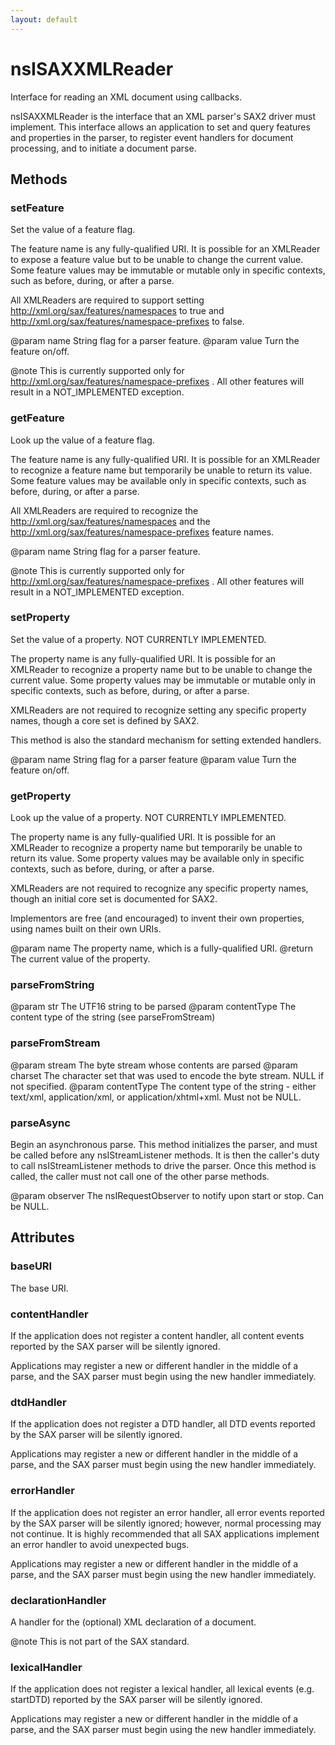 ```yaml
---
layout: default
---
```


# nsISAXXMLReader #

Interface for reading an XML document using callbacks.

nsISAXXMLReader is the interface that an XML parser's SAX2
driver must implement.  This interface allows an application to set
and query features and properties in the parser, to register event
handlers for document processing, and to initiate a document
parse.


## Methods ##

### setFeature ###

Set the value of a feature flag.

The feature name is any fully-qualified URI.  It is possible
for an XMLReader to expose a feature value but to be unable to
change the current value.  Some feature values may be immutable
or mutable only in specific contexts, such as before, during, or
after a parse.

All XMLReaders are required to support setting
http://xml.org/sax/features/namespaces to true and
http://xml.org/sax/features/namespace-prefixes to false.

@param name String flag for a parser feature.
@param value Turn the feature on/off.

@note This is currently supported only for
http://xml.org/sax/features/namespace-prefixes .  All other
features will result in a NOT_IMPLEMENTED exception.


### getFeature ###

Look up the value of a feature flag.

The feature name is any fully-qualified URI.  It is
possible for an XMLReader to recognize a feature name but
temporarily be unable to return its value.
Some feature values may be available only in specific
contexts, such as before, during, or after a parse.

All XMLReaders are required to recognize the
http://xml.org/sax/features/namespaces and the
http://xml.org/sax/features/namespace-prefixes feature names.

@param name String flag for a parser feature.

@note This is currently supported only for
http://xml.org/sax/features/namespace-prefixes .  All other
features will result in a NOT_IMPLEMENTED exception.


### setProperty ###

Set the value of a property. NOT CURRENTLY IMPLEMENTED.

The property name is any fully-qualified URI.  It is possible
for an XMLReader to recognize a property name but to be unable to
change the current value.  Some property values may be immutable
or mutable only in specific contexts, such as before, during, or
after a parse.

XMLReaders are not required to recognize setting any specific
property names, though a core set is defined by SAX2.

This method is also the standard mechanism for setting
extended handlers.

@param name String flag for a parser feature
@param value Turn the feature on/off.


### getProperty ###

Look up the value of a property. NOT CURRENTLY IMPLEMENTED.

The property name is any fully-qualified URI.  It is
possible for an XMLReader to recognize a property name but
temporarily be unable to return its value.
Some property values may be available only in specific
contexts, such as before, during, or after a parse.

XMLReaders are not required to recognize any specific
property names, though an initial core set is documented for
SAX2.

Implementors are free (and encouraged) to invent their own properties,
using names built on their own URIs.

@param name The property name, which is a fully-qualified URI.
@return The current value of the property.


### parseFromString ###


@param str The UTF16 string to be parsed
@param contentType The content type of the string (see parseFromStream)



### parseFromStream ###


@param stream The byte stream whose contents are parsed
@param charset The character set that was used to encode the byte
               stream. NULL if not specified.
@param contentType The content type of the string - either text/xml,
                   application/xml, or application/xhtml+xml.
                   Must not be NULL.



### parseAsync ###

Begin an asynchronous parse. This method initializes the parser,
and must be called before any nsIStreamListener methods. It is
then the caller's duty to call nsIStreamListener methods to drive
the parser. Once this method is called, the caller must not call
one of the other parse methods.

@param observer The nsIRequestObserver to notify upon start or stop.
                Can be NULL.


## Attributes ##

### baseURI ###

The base URI.


### contentHandler ###

If the application does not register a content handler, all
content events reported by the SAX parser will be silently
ignored.

Applications may register a new or different handler in the
middle of a parse, and the SAX parser must begin using the new
handler immediately.


### dtdHandler ###

If the application does not register a DTD handler, all DTD
events reported by the SAX parser will be silently ignored.

Applications may register a new or different handler in the
middle of a parse, and the SAX parser must begin using the new
handler immediately.


### errorHandler ###

If the application does not register an error handler, all
error events reported by the SAX parser will be silently ignored;
however, normal processing may not continue.  It is highly
recommended that all SAX applications implement an error handler
to avoid unexpected bugs.

Applications may register a new or different handler in the
middle of a parse, and the SAX parser must begin using the new
handler immediately.


### declarationHandler ###

A handler for the (optional) XML declaration of a document.
<?xml version='1.0'?>

@note This is not part of the SAX standard.


### lexicalHandler ###

If the application does not register a lexical handler, all
lexical events (e.g. startDTD) reported by the SAX parser will be
silently ignored.

Applications may register a new or different handler in the
middle of a parse, and the SAX parser must begin using the new
handler immediately.

